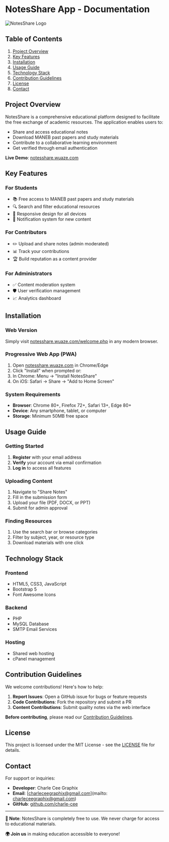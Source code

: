 # NotesShare App - Documentation

![NotesShare Logo](https://notesshare.wuaze.com/logo.png?text=NotesShare)

## Table of Contents
1. [Project Overview](#project-overview)
2. [Key Features](#key-features)
3. [Installation](#installation)
4. [Usage Guide](#usage-guide)
5. [Technology Stack](#technology-stack)
6. [Contribution Guidelines](#contribution-guidelines)
7. [License](#license)
8. [Contact](#contact)

## Project Overview

NotesShare is a comprehensive educational platform designed to facilitate the free exchange of academic resources. The application enables users to:

- Share and access educational notes
- Download MANEB past papers and study materials
- Contribute to a collaborative learning environment
- Get verified through email authentication

**Live Demo**: [notesshare.wuaze.com](https://notesshare.wuaze.com)

## Key Features

### For Students
- 📚 Free access to MANEB past papers and study materials
- 🔍 Search and filter educational resources
- 📱 Responsive design for all devices
- 🔔 Notification system for new content

### For Contributors
- ✏️ Upload and share notes (admin moderated)
- 📊 Track your contributions
- 🏆 Build reputation as a content provider

### For Administrators
- ✅ Content moderation system
- 🛡️ User verification management
- 📈 Analytics dashboard

## Installation

### Web Version
Simply visit [notesshare.wuaze.com/welcome.php](https://notesshare.wuaze.com/welcome.php) in any modern browser.

### Progressive Web App (PWA)
1. Open [notesshare.wuaze.com](https://notesshare.wuaze.com/welcome.php) in Chrome/Edge
2. Click "Install" when prompted or:
3. In Chrome: Menu → "Install NotesShare"
4. On iOS: Safari → Share → "Add to Home Screen"

### System Requirements
- **Browser**: Chrome 80+, Firefox 72+, Safari 13+, Edge 80+
- **Device**: Any smartphone, tablet, or computer
- **Storage**: Minimum 50MB free space

## Usage Guide

### Getting Started
1. **Register** with your email address
2. **Verify** your account via email confirmation
3. **Log in** to access all features

### Uploading Content
1. Navigate to "Share Notes"
2. Fill in the submission form
3. Upload your file (PDF, DOCX, or PPT)
4. Submit for admin approval

### Finding Resources
1. Use the search bar or browse categories
2. Filter by subject, year, or resource type
3. Download materials with one click

## Technology Stack

### Frontend
- HTML5, CSS3, JavaScript
- Bootstrap 5
- Font Awesome Icons

### Backend
- PHP
- MySQL Database
- SMTP Email Services

### Hosting
- Shared web hosting
- cPanel management

## Contribution Guidelines

We welcome contributions! Here's how to help:

1. **Report Issues**: Open a GitHub issue for bugs or feature requests
2. **Code Contributions**: Fork the repository and submit a PR
3. **Content Contributions**: Submit quality notes via the web interface

**Before contributing**, please read our [Contribution Guidelines](CONTRIBUTING.md).

## License

This project is licensed under the MIT License - see the [LICENSE](LICENSE) file for details.

## Contact

For support or inquiries:
- **Developer**: Charle Cee Graphix
- **Email**: [charleceegraphix@gmail.com](mailto: charleceegraphix@gmail.com)
- **GitHub**: [github.com/charle-cee](https://github.com/charle-cee)

---

**📢 Note**: NotesShare is completely free to use. We never charge for access to educational materials.

**🌍 Join us** in making education accessible to everyone!
